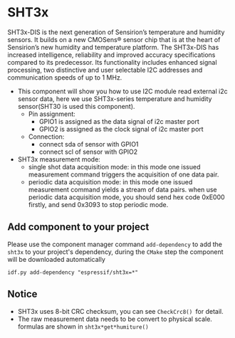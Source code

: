 # SHT3x

SHT3x-DIS is the next generation of Sensirion’s temperature and humidity sensors. It builds on a new CMOSens® sensor chip that is at the heart of Sensirion’s new humidity and temperature platform. The SHT3x-DIS has increased intelligence, reliability and improved accuracy specifications compared to its predecessor. Its functionality includes enhanced signal processing, two distinctive and user selectable I2C addresses and communication speeds of up to 1 MHz. 

- This component will show you how to use I2C module read external i2c sensor data, here we use SHT3x-series temperature and humidity sensor(SHT30 is used this component).
  - Pin assignment:
     * GPIO1 is assigned as the data signal of i2c master port
     * GPIO2 is assigned as the clock signal of i2c master port
   - Connection:
     * connect sda of sensor with GPIO1 
     * connect scl of sensor with GPIO2
- SHT3x measurement mode:
  * single shot data acquisition mode: in this mode one issued measurement command triggers the acquisition of one data pair.
  * periodic data acquisition mode: in this mode one issued measurement command yields a stream of data pairs. when use periodic data acquisition mode, you should send hex code 0xE000 firstly, and send 0x3093  to stop periodic mode.

## Add component to your project

Please use the component manager command `add-dependency` to add the `sht3x` to your project's dependency, during the `CMake` step the component will be downloaded automatically

```
idf.py add-dependency "espressif/sht3x=*"
```

## Notice

- SHT3x uses 8-bit CRC checksum,  you can see `CheckCrc8() `for detail.
- The raw measurement data needs to be convert to physical scale.  formulas are shown in `sht3x*get*humiture()`